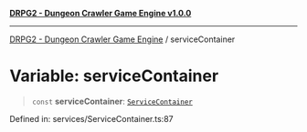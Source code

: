 [**DRPG2 - Dungeon Crawler Game Engine v1.0.0**](../README.md)

***

[DRPG2 - Dungeon Crawler Game Engine](../globals.md) / serviceContainer

# Variable: serviceContainer

> `const` **serviceContainer**: [`ServiceContainer`](../classes/ServiceContainer.md)

Defined in: services/ServiceContainer.ts:87
